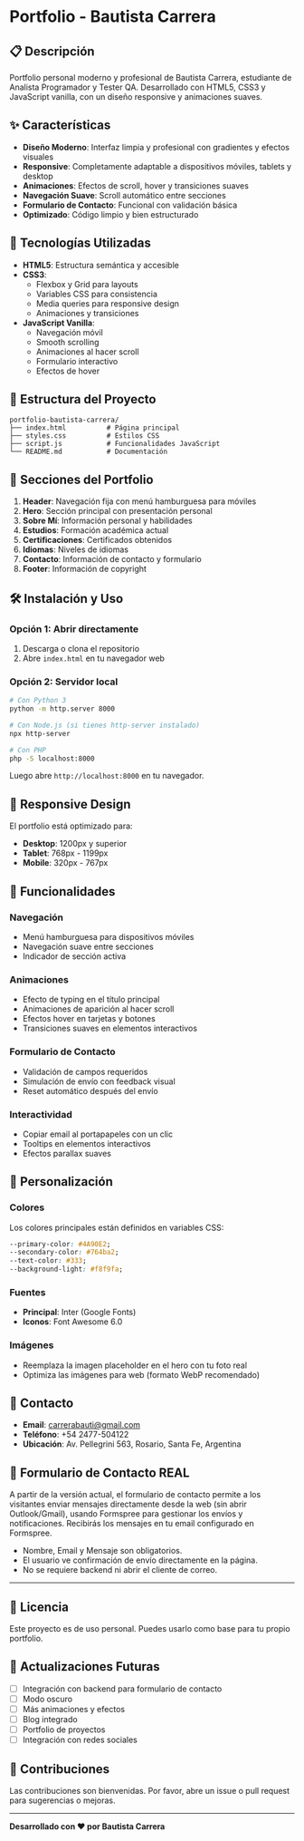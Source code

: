 # Portfolio - Bautista Carrera

## 📋 Descripción

Portfolio personal moderno y profesional de Bautista Carrera, estudiante de Analista Programador y Tester QA. Desarrollado con HTML5, CSS3 y JavaScript vanilla, con un diseño responsive y animaciones suaves.

## ✨ Características

- **Diseño Moderno**: Interfaz limpia y profesional con gradientes y efectos visuales
- **Responsive**: Completamente adaptable a dispositivos móviles, tablets y desktop
- **Animaciones**: Efectos de scroll, hover y transiciones suaves
- **Navegación Suave**: Scroll automático entre secciones
- **Formulario de Contacto**: Funcional con validación básica
- **Optimizado**: Código limpio y bien estructurado

## 🚀 Tecnologías Utilizadas

- **HTML5**: Estructura semántica y accesible
- **CSS3**: 
  - Flexbox y Grid para layouts
  - Variables CSS para consistencia
  - Media queries para responsive design
  - Animaciones y transiciones
- **JavaScript Vanilla**: 
  - Navegación móvil
  - Smooth scrolling
  - Animaciones al hacer scroll
  - Formulario interactivo
  - Efectos de hover

## 📁 Estructura del Proyecto

```
portfolio-bautista-carrera/
├── index.html          # Página principal
├── styles.css          # Estilos CSS
├── script.js           # Funcionalidades JavaScript
└── README.md           # Documentación
```

## 🎨 Secciones del Portfolio

1. **Header**: Navegación fija con menú hamburguesa para móviles
2. **Hero**: Sección principal con presentación personal
3. **Sobre Mí**: Información personal y habilidades
4. **Estudios**: Formación académica actual
5. **Certificaciones**: Certificados obtenidos
6. **Idiomas**: Niveles de idiomas
7. **Contacto**: Información de contacto y formulario
8. **Footer**: Información de copyright

## 🛠️ Instalación y Uso

### Opción 1: Abrir directamente
1. Descarga o clona el repositorio
2. Abre `index.html` en tu navegador web

### Opción 2: Servidor local
```bash
# Con Python 3
python -m http.server 8000

# Con Node.js (si tienes http-server instalado)
npx http-server

# Con PHP
php -S localhost:8000
```

Luego abre `http://localhost:8000` en tu navegador.

## 📱 Responsive Design

El portfolio está optimizado para:
- **Desktop**: 1200px y superior
- **Tablet**: 768px - 1199px
- **Mobile**: 320px - 767px

## 🎯 Funcionalidades

### Navegación
- Menú hamburguesa para dispositivos móviles
- Navegación suave entre secciones
- Indicador de sección activa

### Animaciones
- Efecto de typing en el título principal
- Animaciones de aparición al hacer scroll
- Efectos hover en tarjetas y botones
- Transiciones suaves en elementos interactivos

### Formulario de Contacto
- Validación de campos requeridos
- Simulación de envío con feedback visual
- Reset automático después del envío

### Interactividad
- Copiar email al portapapeles con un clic
- Tooltips en elementos interactivos
- Efectos parallax suaves

## 🎨 Personalización

### Colores
Los colores principales están definidos en variables CSS:
```css
--primary-color: #4A90E2;
--secondary-color: #764ba2;
--text-color: #333;
--background-light: #f8f9fa;
```

### Fuentes
- **Principal**: Inter (Google Fonts)
- **Iconos**: Font Awesome 6.0

### Imágenes
- Reemplaza la imagen placeholder en el hero con tu foto real
- Optimiza las imágenes para web (formato WebP recomendado)

## 📧 Contacto

- **Email**: carrerabauti@gmail.com
- **Teléfono**: +54 2477-504122
- **Ubicación**: Av. Pellegrini 563, Rosario, Santa Fe, Argentina

## 📧 Formulario de Contacto REAL

A partir de la versión actual, el formulario de contacto permite a los visitantes enviar mensajes directamente desde la web (sin abrir Outlook/Gmail), usando Formspree para gestionar los envíos y notificaciones. Recibirás los mensajes en tu email configurado en Formspree.

- Nombre, Email y Mensaje son obligatorios.
- El usuario ve confirmación de envío directamente en la página.
- No se requiere backend ni abrir el cliente de correo.

---

## 📄 Licencia

Este proyecto es de uso personal. Puedes usarlo como base para tu propio portfolio.

## 🔄 Actualizaciones Futuras

- [ ] Integración con backend para formulario de contacto
- [ ] Modo oscuro
- [ ] Más animaciones y efectos
- [ ] Blog integrado
- [ ] Portfolio de proyectos
- [ ] Integración con redes sociales

## 🤝 Contribuciones

Las contribuciones son bienvenidas. Por favor, abre un issue o pull request para sugerencias o mejoras.

---

**Desarrollado con ❤️ por Bautista Carrera**
 
